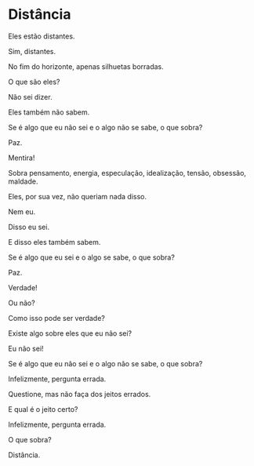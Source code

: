 # Distância

Eles estão distantes.

Sim, distantes.

No fim do horizonte, apenas silhuetas borradas.

O que são eles?

Não sei dizer.

Eles também não sabem.

Se é algo que eu não sei e o algo não se sabe, o que sobra?

Paz.

Mentira!

Sobra pensamento, energia, especulação, idealização, tensão, obsessão, maldade.

Eles, por sua vez, não queriam nada disso.

Nem eu.

Disso eu sei.

E disso eles também sabem.

Se é algo que eu sei e o algo se sabe, o que sobra?

Paz.

Verdade!

Ou não?

Como isso pode ser verdade?

Existe algo sobre eles que eu não sei?

Eu não sei!

Se é algo que eu não sei e o algo não se sabe, o que sobra?

Infelizmente, pergunta errada.

Questione, mas não faça dos jeitos errados.

E qual é o jeito certo?

Infelizmente, pergunta errada.

O que sobra?

Distância.
